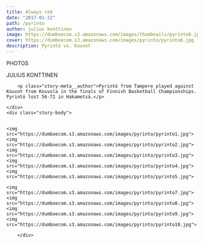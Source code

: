 ```yaml
---
title: Always red
date: "2017-01-22"
path: /pyrinto
author: julius konttinen
image: https://dumboecom.s3.amazonaws.com/images/thumbnails/pyrinto6.jpg
cover: https://dumboecom.s3.amazonaws.com/images/pyrinto/pyrinto6.jpg
description: Pyrintö vs. Kouvot
---
```


<div class="story">
    <div class="story-meta">
        <p>PHOTOS</p>
        <p class="story-meta__author">JULIUS KONTTINEN</p>
        
        
        <p class="story-meta__author">Pyrintö from Tampere played against Kouvot from Kouvola in the finals of Finnish Basketball Championships. Pyrintö lost 56-72 in Hakametsä.</p>
        
    </div>
    <div class="story-body">
    

    <img src="https://dumboecom.s3.amazonaws.com/images/pyrinto/pyrinto1.jpg">
    <img src="https://dumboecom.s3.amazonaws.com/images/pyrinto/pyrinto2.jpg">
    <img src="https://dumboecom.s3.amazonaws.com/images/pyrinto/pyrinto3.jpg">
    <img src="https://dumboecom.s3.amazonaws.com/images/pyrinto/pyrinto4.jpg">
    <img src="https://dumboecom.s3.amazonaws.com/images/pyrinto/pyrinto5.jpg">
    
    <img src="https://dumboecom.s3.amazonaws.com/images/pyrinto/pyrinto7.jpg">
    <img src="https://dumboecom.s3.amazonaws.com/images/pyrinto/pyrinto8.jpg">
    <img src="https://dumboecom.s3.amazonaws.com/images/pyrinto/pyrinto9.jpg">
    <img src="https://dumboecom.s3.amazonaws.com/images/pyrinto/pyrinto10.jpg">
        
        </div>
</div>